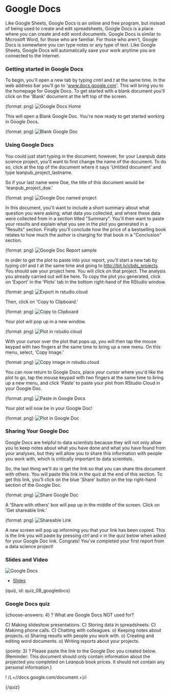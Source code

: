 # Google Docs

Like Google Sheets, Google Docs is an online and free program, but instead of being used to create and edit spreadsheets, Google Docs is a place where you can create and edit word documents. Google Docs is similar to Microsoft Word, for those who are familiar. For those who aren't, Google Docs is somewhere you can type notes or any type of text. Like Google Sheets, Google Docs will automatically save your work anytime you are connected to the Internet.  

### Getting started in Google Docs
To begin, you'll open a new tab by typing _cntrl_ and _t_ at the same time. In the web address bar you'll go to 'www.docs.google.com'. This will bring you to the homepage for Google Docs. To get started with a blank document you'll click on the 'Blank' document at the left top of the screen.

{format: png}
![Google Docs Home](https://docs.google.com/presentation/d/13arBfuP1WFhTca0XCZNMBB7G1gxn8ZCJhpxsqdpDz_A/export/png?id=13arBfuP1WFhTca0XCZNMBB7G1gxn8ZCJhpxsqdpDz_A&pageid=g2bfdb07292_0_151)

This will open a Blank Google Doc. You're now ready to get started working in Google Docs.

{format: png}
![Blank Google Doc](https://docs.google.com/presentation/d/13arBfuP1WFhTca0XCZNMBB7G1gxn8ZCJhpxsqdpDz_A/export/png?id=13arBfuP1WFhTca0XCZNMBB7G1gxn8ZCJhpxsqdpDz_A&pageid=g2f978f5b06_0_3)

### Using Google Docs

You could just start typing in the document; however, for your Leanpub data science project, you'll want to first change the name of the document. To do so, click at the top of the document where it says 'Untitled document' and type leanpub_project_lastname.
 
So if your last name were Doe, the title of this document would be 'leanpub_project_doe.'

{format: png}
![Google Doc named project](https://docs.google.com/presentation/d/13arBfuP1WFhTca0XCZNMBB7G1gxn8ZCJhpxsqdpDz_A/export/png?id=13arBfuP1WFhTca0XCZNMBB7G1gxn8ZCJhpxsqdpDz_A&pageid=g2f978f5b06_0_11)

In this document, you'll want to include a short summary about what question you were asking, what data you collected, and where these data were collected from in a section titled "Summary". You'll then want to paste your results and explain what you see in the plot you generated in a "Results" section. Finally you'll conclude how the price of a bestselling book relates to how much the author is charging for that book in a "Conclusion" section.

{format: png}
![Google Doc Report sample](https://docs.google.com/presentation/d/13arBfuP1WFhTca0XCZNMBB7G1gxn8ZCJhpxsqdpDz_A/export/png?id=13arBfuP1WFhTca0XCZNMBB7G1gxn8ZCJhpxsqdpDz_A&pageid=g2f978f5b06_0_16)

In order to get the plot to paste into your report, you'll start a new tab by typing _ctrl_ and _t_ at the same time and going to http://bit.ly/cbds_projects. You should see your project here. You will click on that project. The analysis you already carried out will be here. To copy the plot you generated, click on 'Export' in the 'Plots' tab in the bottom right-hand of the RStudio window. 

{format: png}
![Export in rstudio.cloud](https://docs.google.com/presentation/d/13arBfuP1WFhTca0XCZNMBB7G1gxn8ZCJhpxsqdpDz_A/export/png?id=13arBfuP1WFhTca0XCZNMBB7G1gxn8ZCJhpxsqdpDz_A&pageid=g2f978f5b06_0_22)

Then, click on 'Copy to Clipboard.' 

{format: png}
![Copy to Clipboard](https://docs.google.com/presentation/d/13arBfuP1WFhTca0XCZNMBB7G1gxn8ZCJhpxsqdpDz_A/export/png?id=13arBfuP1WFhTca0XCZNMBB7G1gxn8ZCJhpxsqdpDz_A&pageid=g2f978f5b06_0_36)

Your plot will pop up in a new window.

{format: png}
![Plot in rstudio.cloud](https://docs.google.com/presentation/d/13arBfuP1WFhTca0XCZNMBB7G1gxn8ZCJhpxsqdpDz_A/export/png?id=13arBfuP1WFhTca0XCZNMBB7G1gxn8ZCJhpxsqdpDz_A&pageid=g2f978f5b06_0_41)

With your cursor over the plot that pops up, you will then tap the mouse keypad with two fingers at the same time to bring up a new menu. On this menu, select, 'Copy Image.' 

{format: png}
![Copy image in rstudio.cloud](https://docs.google.com/presentation/d/13arBfuP1WFhTca0XCZNMBB7G1gxn8ZCJhpxsqdpDz_A/export/png?id=13arBfuP1WFhTca0XCZNMBB7G1gxn8ZCJhpxsqdpDz_A&pageid=g2f978f5b06_0_46)

You can now return to Google Docs, place your cursor where you'd like the plot to go, tap the mouse keypad with two fingers at the same time to bring up a new menu, and click 'Paste' to paste your plot from RStudio Cloud in your Google Doc.

{format: png}
![Paste in Google Docs](https://docs.google.com/presentation/d/13arBfuP1WFhTca0XCZNMBB7G1gxn8ZCJhpxsqdpDz_A/export/png?id=13arBfuP1WFhTca0XCZNMBB7G1gxn8ZCJhpxsqdpDz_A&pageid=g2f978f5b06_0_57)

Your plot will now be in your Google Doc!

{format: png}
![Plot in Google Doc](https://docs.google.com/presentation/d/13arBfuP1WFhTca0XCZNMBB7G1gxn8ZCJhpxsqdpDz_A/export/png?id=13arBfuP1WFhTca0XCZNMBB7G1gxn8ZCJhpxsqdpDz_A&pageid=g2f978f5b06_0_61)

### Sharing Your Google Doc

Google Docs are helpful to data scientists because they will not only allow you to keep notes about what you have done and what you have found from your analyses, but they will allow you to share this information with people you work with, which is critically important to data scientists.

So, the last thing we'll do is get the link so that you can share this document with others. You will paste this link in the quiz at the end of this section. To get this link, you'll click on the blue 'Share' button on the top right-hand section of the Google Doc. 

{format: png}
![Share Google Doc](https://docs.google.com/presentation/d/13arBfuP1WFhTca0XCZNMBB7G1gxn8ZCJhpxsqdpDz_A/export/png?id=13arBfuP1WFhTca0XCZNMBB7G1gxn8ZCJhpxsqdpDz_A&pageid=g2f978f5b06_0_68)


A 'Share with others' box will pop up in the middle of the screen. Click on 'Get shareable link.' 

{format: png}
![Shareable Link](https://docs.google.com/presentation/d/13arBfuP1WFhTca0XCZNMBB7G1gxn8ZCJhpxsqdpDz_A/export/png?id=13arBfuP1WFhTca0XCZNMBB7G1gxn8ZCJhpxsqdpDz_A&pageid=g2f978f5b06_0_72)

A new screen will pop up informing you that your link has been copied. This is the link you will paste by pressing _ctrl_ and _v_ in the quiz below when asked for your Google Doc link. Congrats! You've completed your first report from a data science project!

### Slides and Video

![Google Docs](https://youtu.be/gzEJ2aRY96U)

* [Slides](https://docs.google.com/presentation/d/13arBfuP1WFhTca0XCZNMBB7G1gxn8ZCJhpxsqdpDz_A/edit?usp=sharing)


{quiz, id: quiz_08_googledocs}

### Google Docs quiz

{choose-answers: 4}
? What are Google Docs NOT used for?

C) Making slideshow presentations.
C) Storing data in spreadsheets.
C) Makinng phone calls.
C) Chatting with colleagues.
o) Keeping notes about projects. 
o) Sharing results with people you work with.
o) Creating and editing word documents.
o) Writing reports about your projects.


{points: 3}
? Please paste the link to the Google Doc you created below. (Reminder: This document should only contain information about the projected you completed on Leanpub book prices. It should not contain any personal information.)

! /(.+\/\/docs.google.com\/document.+)/i


{/quiz}
